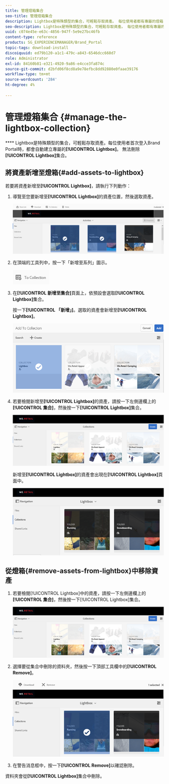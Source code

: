 ```yaml
---
title: 管理燈箱集合
seo-title: 管理燈箱集合
description: Lightbox是特殊類型的集合，可輕鬆存取資產。 每位使用者都有專屬的燈箱，這會在第一次登入Brand Portal時自動建立。 無法刪除Lightbox集合。
seo-description: Lightbox是特殊類型的集合，可輕鬆存取資產。 每位使用者都有專屬的燈箱，這會在第一次登入Brand Portal時自動建立。 無法刪除Lightbox集合。
uuid: c074e45e-e63c-4856-947f-5e9e27bc46fb
content-type: reference
products: SG_EXPERIENCEMANAGER/Brand_Portal
topic-tags: download-install
discoiquuid: ed79b120-a1c1-479c-a843-6546dcc660d7
role: Administrator
exl-id: 84160b81-e321-4920-9a86-e4cce3fa874c
source-git-commit: d2bfd06f8cd8a9e78efbc8dd92880e0faae39176
workflow-type: tm+mt
source-wordcount: '284'
ht-degree: 4%

---
```


# 管理燈箱集合 {#manage-the-lightbox-collection}

**** Lightbox是特殊類型的集合，可輕鬆存取資產。每位使用者首次登入Brand Portal時，都會自動建立專屬的&#x200B;**[!UICONTROL Lightbox]**。 無法刪除&#x200B;**[!UICONTROL Lightbox]**&#x200B;集合。

## 將資產新增至燈箱{#add-assets-to-lightbox}

若要將資產新增至&#x200B;**[!UICONTROL Lightbox]**，請執行下列動作：

1. 導覽至您要新增至&#x200B;**[!UICONTROL Lightbox]**&#x200B;的資產位置，然後選取資產。

   ![](assets/link_sharing_assetselection.png)

1. 在頂端的工具列中，按一下「新增至系列」圖示。

   ![](assets/add_to_collection.png)

1. 在&#x200B;**[!UICONTROL 新增至集合]**&#x200B;頁面上，依預設會選取&#x200B;**[!UICONTROL Lightbox]**&#x200B;集合。

   按一下&#x200B;**[!UICONTROL 「新增」]**。選取的資產會新增至&#x200B;**[!UICONTROL Lightbox]**。

   ![](assets/add_to_collectionlightbox.png)

1. 若要檢閱新增至&#x200B;**[!UICONTROL Lightbox]**&#x200B;的資產，請按一下左側邊欄上的&#x200B;**[!UICONTROL 集合]**，然後按一下&#x200B;**[!UICONTROL Lightbox]**&#x200B;集合。

   ![](assets/collections_lightbox.png)

   新增至&#x200B;**[!UICONTROL Lightbox]**&#x200B;的資產會出現在&#x200B;**[!UICONTROL Lightbox]**&#x200B;頁面中。

   ![](assets/added_to_collectionlightbox.png)

## 從燈箱{#remove-assets-from-lightbox}中移除資產

1. 若要檢閱[!UICONTROL Lightbox]中的資產，請按一下左側邊欄上的&#x200B;**[!UICONTROL 集合]**，然後按一下[!UICONTROL Lightbox]集合。

   ![](assets/collections_lightbox-1.png)

1. 選擇要從集合中刪除的資料夾，然後按一下頂部工具欄中的&#x200B;**[!UICONTROL Remove]**。

   ![](assets/collections_lightboxdelete.png)

1. 在警告消息框中，按一下&#x200B;**[!UICONTROL Remove]**&#x200B;以確認刪除。

資料夾會從&#x200B;**[!UICONTROL Lightbox]**&#x200B;集合中刪除。
